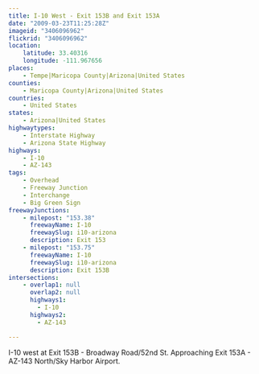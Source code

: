 ```yaml
---
title: I-10 West - Exit 153B and Exit 153A
date: "2009-03-23T11:25:28Z"
imageid: "3406096962"
flickrid: "3406096962"
location:
    latitude: 33.40316
    longitude: -111.967656
places:
    - Tempe|Maricopa County|Arizona|United States
counties:
    - Maricopa County|Arizona|United States
countries:
    - United States
states:
    - Arizona|United States
highwaytypes:
    - Interstate Highway
    - Arizona State Highway
highways:
    - I-10
    - AZ-143
tags:
    - Overhead
    - Freeway Junction
    - Interchange
    - Big Green Sign
freewayJunctions:
    - milepost: "153.38"
      freewayName: I-10
      freewaySlug: i10-arizona
      description: Exit 153
    - milepost: "153.75"
      freewayName: I-10
      freewaySlug: i10-arizona
      description: Exit 153B
intersections:
    - overlap1: null
      overlap2: null
      highways1:
        - I-10
      highways2:
        - AZ-143

---
```

I-10 west at Exit 153B - Broadway Road/52nd St. Approaching Exit 153A - AZ-143 North/Sky Harbor Airport.